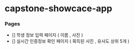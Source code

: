 # capstone-showcace-app

### Pages

- [] 학생 정보 입력 페이지 ( 이름 , 사진 )
- [] 실시간 인증정보 확인 페이지 ( 휙득된 사진 , 유사도 상위 5개 ) 
